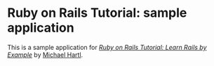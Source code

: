 # Ruby on Rails Tutorial: sample application

This is a sample application for
[*Ruby on Rails Tutorial: Learn Rails by Example*](http://railstutorial.org)
by [Michael Hartl](http://michaelhartl.com).
